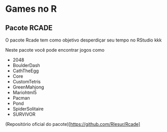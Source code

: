 # Games no R

## Pacote RCADE

O pacote Rcade tem como objetivo desperdiçar seu tempo no RStudio kkk 

Neste pacote você pode encontrar jogos como
- 2048 
- BoulderDash 
- CathTheEgg 
- Core 
- CustomTetris 
- GreenMahjong 
- Mariohtml5
- Pacman 
- Pond 
- SpiderSolitaire
- SURVIVOR 

(Repositório oficial do pacote)[https://github.com/Rlesur/Rcade]
